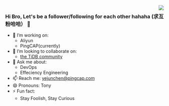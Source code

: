 <img align="right" src="https://github-readme-stats.vercel.app/api?username=VelocityLight&show_icons=true" />

### Hi Bro, Let's be a follower/following for each other hahaha (求互粉哈哈） 👋

<!--
**VelocityLight/VelocityLight** is a ✨ _special_ ✨ repository because its `README.md` (this file) appears on your GitHub profile.
-->

- 🔭 I’m working on: 
  - Aliyun
  - PingCAP(currently)
- 👯 I’m looking to collaborate on:
  - [the TiDB community](https://tidb.io/archived/events/)
- 💬 Ask me about:
  - DevOps
  - Effeciency Engineering
- 📫 Reach me: yejunchen@pingcap.com
- 😄 Pronouns: Tony
- ⚡ Fun fact:
  - Stay Foolish, Stay Curious

